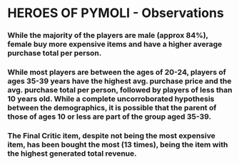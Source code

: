 # HEROES OF PYMOLI - Observations

### While the majority of the players are male (approx 84%), female buy more expensive items and have a higher average purchase total per person.

###  While most players are between the ages of 20-24, players of ages 35-39 years have the highest avg. purchase price and the avg. purchase total per person, followed by players of less than 10 years old. While a complete uncorroborated hypothesis between the demographics, it is possible that the parent of those of ages 10 or less are part of the group aged 35-39.

### The Final Critic item, despite not being the most expensive item, has been bought the most (13 times), being the item with the highest generated total revenue.

